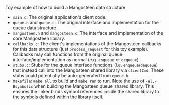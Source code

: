 Toy example of how to build a Mangosteen data structure.

- `main.c`: The original application's client code. 
- `queue.h` and `queue.c`: The original interface and implementation for the queue data structure.
- `mangosteen.h` and `mangosteen.c`: The interface and implementation of the core Mangosteen library.
- `callbacks.c`: The client's implementations of the Mangosteen callbacks for this data structure (just `process_request` for this toy example). Callbacks may call functions from the original queue interface/implementation as normal (e.g. `enqueue` or `dequeue`).
- `stubs.c`: Stubs for the queue interface functions (i.e. `enqueue`/`dequeue`) that instead call into the Mangosteen shared library via `clientCmd`. These stubs could potentially be auto-generated from `queue.h`.
- `Makefile`: `make all` to build and `make run` to run. Note the use of `-Wl,-Bsymbolic` when building the Mangosteen queue shared library. This ensures the linker binds symbol references inside the shared library to the symbols defined within the library itself.
